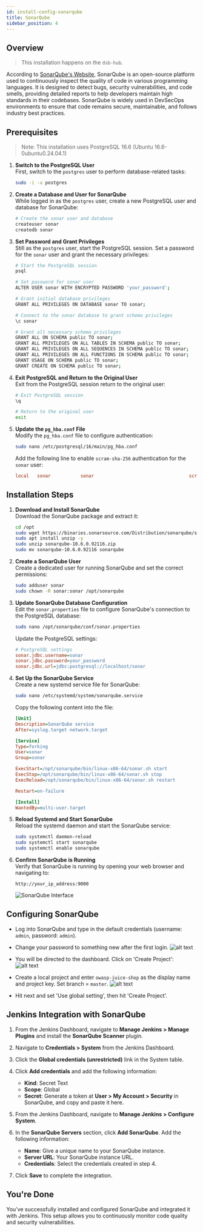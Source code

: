 ```yaml
---
id: install-config-sonarqube
title: SonarQube
sidebar_position: 4
---
```


## Overview

> This installation happens on the `dsb-hub`.

According to [SonarQube's Website], SonarQube is an open-source platform used to continuously inspect the quality of code in various programming languages. It is designed to detect bugs, security vulnerabilities, and code smells, providing detailed reports to help developers maintain high standards in their codebases. SonarQube is widely used in DevSecOps environments to ensure that code remains secure, maintainable, and follows industry best practices.

## Prerequisites

> Note: This installation uses PostgreSQL 16.6 (Ubuntu 16.6-0ubuntu0.24.04.1)

1. **Switch to the PostgreSQL User**  
   First, switch to the `postgres` user to perform database-related tasks:

   ```bash
   sudo -i -u postgres
   ```

2. **Create a Database and User for SonarQube**  
   While logged in as the `postgres` user, create a new PostgreSQL user and database for SonarQube:

   ```bash
   # Create the sonar user and database
   createuser sonar
   createdb sonar
   ```

3. **Set Password and Grant Privileges**  
   Still as the `postgres` user, start the PostgreSQL session. Set a password for the `sonar` user and grant the necessary privileges:

   ```bash
   # Start the PostgreSQL session
   psql

   # Set password for sonar user
   ALTER USER sonar WITH ENCRYPTED PASSWORD 'your_password';

   # Grant initial database privileges
   GRANT ALL PRIVILEGES ON DATABASE sonar TO sonar;

   # Connect to the sonar database to grant schema privileges
   \c sonar

   # Grant all necessary schema privileges
   GRANT ALL ON SCHEMA public TO sonar;
   GRANT ALL PRIVILEGES ON ALL TABLES IN SCHEMA public TO sonar;
   GRANT ALL PRIVILEGES ON ALL SEQUENCES IN SCHEMA public TO sonar;
   GRANT ALL PRIVILEGES ON ALL FUNCTIONS IN SCHEMA public TO sonar;
   GRANT USAGE ON SCHEMA public TO sonar;
   GRANT CREATE ON SCHEMA public TO sonar;
   ```

4. **Exit PostgreSQL and Return to the Original User**  
   Exit from the PostgreSQL session return to the original user:

   ```bash
   # Exit PostgreSQL session
   \q

   # Return to the original user
   exit
   ```

5. **Update the `pg_hba.conf` File**  
   Modify the `pg_hba.conf` file to configure authentication:

   ```bash
   sudo nano /etc/postgresql/16/main/pg_hba.conf
   ```

   Add the following line to enable `scram-sha-256` authentication for the `sonar` user:

   ```conf
   local   sonar           sonar                                   scram-sha-256
   ```

## Installation Steps

1. **Download and Install SonarQube**  
   Download the SonarQube package and extract it:

   ```bash
   cd /opt
   sudo wget https://binaries.sonarsource.com/Distribution/sonarqube/sonarqube-10.6.0.92116.zip
   sudo apt install unzip -y
   sudo unzip sonarqube-10.6.0.92116.zip
   sudo mv sonarqube-10.6.0.92116 sonarqube
   ```

1. **Create a SonarQube User**  
   Create a dedicated user for running SonarQube and set the correct permissions:

   ```bash
   sudo adduser sonar
   sudo chown -R sonar:sonar /opt/sonarqube
   ```

1. **Update SonarQube Database Configuration**  
   Edit the `sonar.properties` file to configure SonarQube's connection to the PostgreSQL database:

   ```bash
   sudo nano /opt/sonarqube/conf/sonar.properties
   ```

   Update the PostgreSQL settings:

   ```ini
   # PostgreSQL settings
   sonar.jdbc.username=sonar
   sonar.jdbc.password=your_password
   sonar.jdbc.url=jdbc:postgresql://localhost/sonar
   ```

1. **Set Up the SonarQube Service**  
   Create a new systemd service file for SonarQube:

   ```bash
   sudo nano /etc/systemd/system/sonarqube.service
   ```

   Copy the following content into the file:

   ```ini
   [Unit]
   Description=SonarQube service
   After=syslog.target network.target

   [Service]
   Type=forking
   User=sonar
   Group=sonar

   ExecStart=/opt/sonarqube/bin/linux-x86-64/sonar.sh start
   ExecStop=/opt/sonarqube/bin/linux-x86-64/sonar.sh stop
   ExecReload=/opt/sonarqube/bin/linux-x86-64/sonar.sh restart

   Restart=on-failure

   [Install]
   WantedBy=multi-user.target
   ```

1. **Reload Systemd and Start SonarQube**  
   Reload the systemd daemon and start the SonarQube service:

   ```bash
   sudo systemctl daemon-reload
   sudo systemctl start sonarqube
   sudo systemctl enable sonarqube
   ```

1. **Confirm SonarQube is Running**  
   Verify that SonarQube is running by opening your web browser and navigating to:

   ```text
   http://your_ip_address:9000
   ```

   ![SonarQube Interface](/img/projects/devsecops-home-lab/installation-and-configuration/sonarqube-login-dashboard.png)

## Configuring SonarQube

- Log into SonarQube and type in the default credentials (username: `admin`, password: `admin`).

- Change your password to something new after the first login.
  ![alt text](/img/projects/devsecops-home-lab/installation-and-configuration/sonarqube-change-admin-creds.png)

- You will be directed to the dashboard. Click on 'Create Project':
  ![alt text](/img/projects/devsecops-home-lab/installation-and-configuration/sonarqube-dashboard.png)

- Create a local project and enter `owasp-juice-shop` as the display name and project key. Set branch = `master`.
  ![alt text](/img/projects/devsecops-home-lab/installation-and-configuration/sonarqube-project-creation.png)

- Hit next and set 'Use global setting', then hit 'Create Project'.

## Jenkins Integration with SonarQube

1. From the Jenkins Dashboard, navigate to **Manage Jenkins > Manage Plugins** and install the **SonarQube Scanner** plugin.

2. Navigate to **Credentials > System** from the Jenkins Dashboard.

3. Click the **Global credentials (unrestricted)** link in the System table.

4. Click **Add credentials** and add the following information:

   - **Kind**: Secret Text
   - **Scope**: Global
   - **Secret**: Generate a token at **User > My Account > Security** in SonarQube, and copy and paste it here.

5. From the Jenkins Dashboard, navigate to **Manage Jenkins > Configure System**.

6. In the **SonarQube Servers** section, click **Add SonarQube**. Add the following information:

   - **Name**: Give a unique name to your SonarQube instance.
   - **Server URL**: Your SonarQube instance URL.
   - **Credentials**: Select the credentials created in step 4.

7. Click **Save** to complete the integration.

## You're Done

You’ve successfully installed and configured SonarQube and integrated it with Jenkins. This setup allows you to continuously monitor code quality and security vulnerabilities.

<!-- Sources -->

[SonarQube's Website]: https://docs.sonarsource.com/sonarqube/latest/#what-is-sonarcloud
